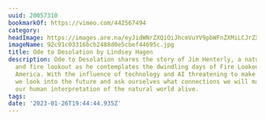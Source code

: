 ```yaml
---
uuid: 20057310
bookmarkOf: https://vimeo.com/442567494
category: 
headImage: https://images.are.na/eyJidWNrZXQiOiJhcmVuYV9pbWFnZXMiLCJrZXkiOiIyMDA1NzMxMC9vcmlnaW5hbF85MmM5MWMwMzMxNmJjYjI0ODhkMGU1Y2JlZjQ0Njk1Yy5qcGciLCJlZGl0cyI6eyJyZXNpemUiOnsid2lkdGgiOjEyMDAsImhlaWdodCI6MTIwMCwiZml0IjoiaW5zaWRlIiwid2l0aG91dEVubGFyZ2VtZW50Ijp0cnVlfSwid2VicCI6eyJxdWFsaXR5Ijo5MH0sImpwZWciOnsicXVhbGl0eSI6OTB9LCJyb3RhdGUiOm51bGx9fQ==?bc=0
imageName: 92c91c03316bcb2488d0e5cbef44695c.jpg
title: Ode to Desolation by Lindsey Hagen
description: Ode to Desolation shares the story of Jim Henterly, a naturalist, illustrator
  and fire lookout as he contemplates the dwindling days of Fire Lookouts in North
  America. With the influence of technology and AI threatening to make his role obsolete,
  we look into the future and ask ourselves what connections we will maintain to keep
  our human interpretation of the natural world alive.
tags: 
date: '2023-01-26T19:44:44.935Z'
---
```

